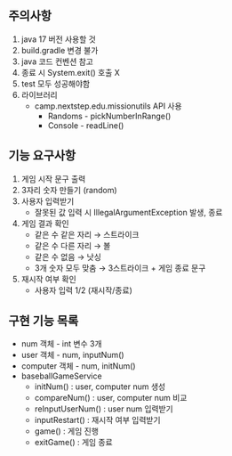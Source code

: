 ## 주의사항
1. java 17 버전 사용할 것
2. build.gradle 변경 불가
3. java 코드 컨벤션 참고
4. 종료 시 System.exit() 호출 X
5. test 모두 성공해야함
6. 라이브러리
    - camp.nextstep.edu.missionutils API 사용
      - Randoms - pickNumberInRange()
      - Console - readLine()

## 기능 요구사항
1. 게임 시작 문구 출력
2. 3자리 숫자 만들기 (random)
3. 사용자 입력받기
   - 잘못된 값 입력 시 IllegalArgumentException 발생, 종료
4. 게임 결과 확인
   - 같은 수 같은 자리 → 스트라이크
   - 같은 수 다른 자리 → 볼
   - 같은 수 없음 → 낫싱
   - 3개 숫자 모두 맞춤 → 3스트라이크 + 게임 종료 문구
5. 재시작 여부 확인
   - 사용자 입력 1/2 (재시작/종료)

## 구현 기능 목록
- num 객체 - int 변수 3개
- user 객체 - num, inputNum()
- computer 객체 - num, initNum()
- baseballGameService
  - initNum() : user, computer num 생성
  - compareNum() : user, computer num 비교
  - reInputUserNum() : user num 입력받기
  - inputRestart() : 재시작 여부 입력받기
  - game() : 게임 진행
  - exitGame() : 게임 종료

